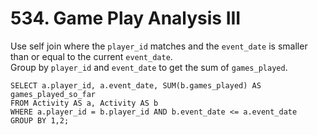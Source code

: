 # 534. Game Play Analysis III

Use self join where the `player_id` matches and the `event_date` is smaller than or equal to the current `event_date`.  
Group by `player_id` and `event_date` to get the sum of `games_played`.

```
SELECT a.player_id, a.event_date, SUM(b.games_played) AS games_played_so_far
FROM Activity AS a, Activity AS b
WHERE a.player_id = b.player_id AND b.event_date <= a.event_date
GROUP BY 1,2;
```
